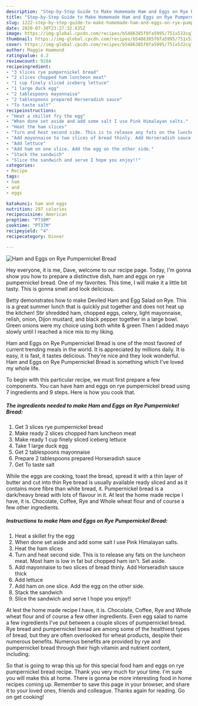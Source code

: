 ```yaml
---
description: "Step-by-Step Guide to Make Homemade Ham and Eggs on Rye Pumpernickel Bread"
title: "Step-by-Step Guide to Make Homemade Ham and Eggs on Rye Pumpernickel Bread"
slug: 1222-step-by-step-guide-to-make-homemade-ham-and-eggs-on-rye-pumpernickel-bread
date: 2020-07-30T23:27:32.635Z
image: https://img-global.cpcdn.com/recipes/b5486385f0fa5995/751x532cq70/ham-and-eggs-on-rye-pumpernickel-bread-recipe-main-photo.jpg
thumbnail: https://img-global.cpcdn.com/recipes/b5486385f0fa5995/751x532cq70/ham-and-eggs-on-rye-pumpernickel-bread-recipe-main-photo.jpg
cover: https://img-global.cpcdn.com/recipes/b5486385f0fa5995/751x532cq70/ham-and-eggs-on-rye-pumpernickel-bread-recipe-main-photo.jpg
author: Maggie Hammond
ratingvalue: 4.2
reviewcount: 9284
recipeingredient:
- "3 slices rye pumpernickel bread"
- "2 slices chopped ham luncheon meat"
- "1 cup finely sliced iceberg lettuce"
- "1 large duck egg"
- "2 tablespoons mayonnaise"
- "2 tablespoons prepared Horseradish sauce"
- "To taste salt"
recipeinstructions:
- "Heat a skillet fry the egg"
- "When done set aside and add some salt I use Pink Himalayan salts."
- "Heat the ham slices"
- "Turn and heat second side. This is to release any fats on the luncheon meat. Most ham is low in fat but chopped ham isn&#39;t. Set aside."
- "Add mayonnaise to two slices of bread thinly. Add Horseradish sauce thick"
- "Add lettuce"
- "Add ham on one slice. Add the egg on the other side."
- "Stack the sandwich"
- "Slice the sandwich and serve I hope you enjoy!!"
categories:
- Recipe
tags:
- ham
- and
- eggs

katakunci: ham and eggs 
nutrition: 297 calories
recipecuisine: American
preptime: "PT38M"
cooktime: "PT37M"
recipeyield: "4"
recipecategory: Dinner

---
```



![Ham and Eggs on Rye Pumpernickel Bread](https://img-global.cpcdn.com/recipes/b5486385f0fa5995/751x532cq70/ham-and-eggs-on-rye-pumpernickel-bread-recipe-main-photo.jpg)

Hey everyone, it is me, Dave, welcome to our recipe page. Today, I'm gonna show you how to prepare a distinctive dish, ham and eggs on rye pumpernickel bread. One of my favorites. This time, I will make it a little bit tasty. This is gonna smell and look delicious.

Betty demonstrates how to make Deviled Ham and Egg Salad on Rye. This is a great summer lunch that is quickly put together and does not heat up the kitchen! Stir shredded ham, chopped eggs, celery, light mayonnaise, relish, onion, Dijon mustard, and black pepper together in a large bowl. Green onions were my choice using both white &amp; green Then I added mayo slowly until I reached a nice mix to my liking.

Ham and Eggs on Rye Pumpernickel Bread is one of the most favored of current trending meals in the world. It is appreciated by millions daily. It is easy, it is fast, it tastes delicious. They're nice and they look wonderful. Ham and Eggs on Rye Pumpernickel Bread is something which I've loved my whole life.


To begin with this particular recipe, we must first prepare a few components. You can have ham and eggs on rye pumpernickel bread using 7 ingredients and 9 steps. Here is how you cook that.

<!--inarticleads1-->

##### The ingredients needed to make Ham and Eggs on Rye Pumpernickel Bread:

1. Get 3 slices rye pumpernickel bread
1. Make ready 2 slices chopped ham luncheon meat
1. Make ready 1 cup finely sliced iceberg lettuce
1. Take 1 large duck egg
1. Get 2 tablespoons mayonnaise
1. Prepare 2 tablespoons prepared Horseradish sauce
1. Get To taste salt


While the eggs are cooking, toast the bread, spread it with a thin layer of butter and cut into thin Rye bread is usually available ready sliced and as it contains more fibre than white bread, it. Pumpernickel bread is a dark/heavy bread with lots of flavour in it. At lest the home made recipe I have, it is. Chocolate, Coffee, Rye and Whole wheat flour and of course a few other ingredients. 

<!--inarticleads2-->

##### Instructions to make Ham and Eggs on Rye Pumpernickel Bread:

1. Heat a skillet fry the egg
1. When done set aside and add some salt I use Pink Himalayan salts.
1. Heat the ham slices
1. Turn and heat second side. This is to release any fats on the luncheon meat. Most ham is low in fat but chopped ham isn&#39;t. Set aside.
1. Add mayonnaise to two slices of bread thinly. Add Horseradish sauce thick
1. Add lettuce
1. Add ham on one slice. Add the egg on the other side.
1. Stack the sandwich
1. Slice the sandwich and serve I hope you enjoy!!


At lest the home made recipe I have, it is. Chocolate, Coffee, Rye and Whole wheat flour and of course a few other ingredients. Even egg salad to name a few ingredients I&#39;ve put between a couple slices of pumpernickel bread. Rye bread and pumpernickel bread are among some of the healthiest types of bread, but they are often overlooked for wheat products, despite their numerous benefits. Numerous benefits are provided by rye and pumpernickel bread through their high vitamin and nutrient content, including. 

So that is going to wrap this up for this special food ham and eggs on rye pumpernickel bread recipe. Thank you very much for your time. I'm sure you will make this at home. There is gonna be more interesting food in home recipes coming up. Remember to save this page in your browser, and share it to your loved ones, friends and colleague. Thanks again for reading. Go on get cooking!
